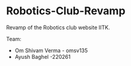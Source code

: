 # Robotics-Club-Revamp
Revamp of the Robotics club website IITK.

Team:
- Om Shivam Verma - omsv135
- Ayush Baghel -220261
